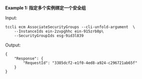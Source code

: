 **Example 1: 指定多个实例绑定一个安全组**



Input: 

```
tccli ecm AssociateSecurityGroups --cli-unfold-argument  \
    --InstanceIds ein-2zvpghhc ein-915zrb0p\
    --SecurityGroupIds esg-9id3l839
```

Output: 
```
{
    "Response": {
        "RequestId": "3385dcf2-e1f0-4ed8-a924-c296721ab65f"
    }
}
```


